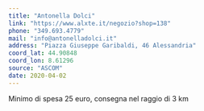```yaml
---
title: "Antonella Dolci"
link: "https://www.alxte.it/negozio?shop=138"
phone: "349.693.4779"
mail: "info@antonelladolci.it"
address: "Piazza Giuseppe Garibaldi, 46 Alessandria"
coord_lat: 44.90848
coord_lon: 8.61296
source: "ASCOM"
date: 2020-04-02
---
```


Minimo di spesa 25 euro, consegna nel raggio di 3 km
